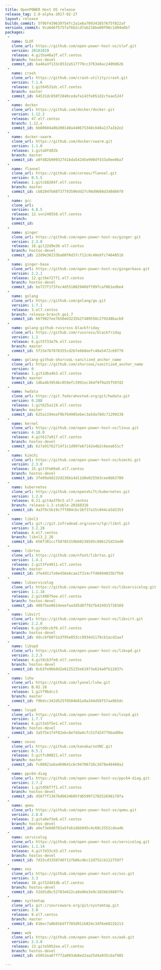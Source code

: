 ```yaml
---
title: OpenPOWER Host OS release
release_tag: 2.0-alpha-2017-02-27
layout: release
builds_commit: 5f9bf439639754fc2a1e6a709341057675f822af
versions_commit: 9ca646f575faf6b2cd7ab216be09f98c1d94e6b7
packages:
 -
   name: SLOF
   clone_url: https://github.com/open-power-host-os/slof.git
   version: 20161019
   release: 4.gitba46a3f.el7.centos
   branch: hostos-devel
   commit_id: ba46a3f133c8532a517779cc3763e8ac2409d626
 -
   name: crash
   clone_url: https://github.com/crash-utility/crash.git
   version: 7.1.6
   release: 1.git64531dc.el7.centos
   branch: master
   commit_id: 64531dc850f2840cedafa143fe051d2cfeae5247
 -
   name: docker
   clone_url: https://github.com/docker/docker.git
   version: 1.12.2
   release: 47.el7.centos
   branch: 1.12.x
   commit_id: bb80604a0b200140a440675348c848a137a1b2e2
 -
   name: docker-swarm
   clone_url: https://github.com/docker/swarm.git
   version: 1.1.0
   release: 1.gita0fd82b
   branch: master
   commit_id: a0fd82b90932741bda54245e990df433a9ee06a7
 -
   name: flannel
   clone_url: https://github.com/coreos/flannel.git
   version: 0.5.5
   release: 1.gitcb8284f.el7.centos
   branch: master
   commit_id: cb8284fb60737793596dd2fc98d9608d3d0d66f0
 -
   name: gcc
   clone_url: 
   version: 4.8.5
   release: 12.svn240558.el7.centos
   branch: 
   commit_id: 
 -
   name: ginger
   clone_url: https://github.com/open-power-host-os/ginger.git
   version: 2.3.0
   release: 16.git22d9e36.el7.centos
   branch: hostos-devel
   commit_id: 22d9e36233ba60f6d37cf12c0c48e9fc74640516
 -
   name: ginger-base
   clone_url: https://github.com/open-power-host-os/gingerbase.git
   version: 2.2.1
   release: 12.gitbe727f1.el7.centos
   branch: hostos-devel
   commit_id: be727f1f3fec4d551802940dff09fcaf061ed6e4
 -
   name: golang
   clone_url: https://github.com/golang/go.git
   version: 1.7.1
   release: 3.el7.centos
   branch: release-branch.go1.7
   commit_id: b67902fee7b56dd3235b2f489550c279248bacb9
 -
   name: golang-github-russross-blackfriday
   clone_url: https://github.com/russross/blackfriday
   version: 1.2
   release: 6.git5f33e7b.el7.centos
   branch: master
   commit_id: 5f33e7b7878355cd2b7e6b8eefc48a5472c69f70
 -
   name: golang-github-shurcooL-sanitized_anchor_name
   clone_url: https://github.com/shurcooL/sanitized_anchor_name
   version: 0
   release: 1.git1dba4b3.el7.centos
   branch: master
   commit_id: 1dba4b3954bc059efc3991ec364f9f9a35f597d2
 -
   name: hwdata
   clone_url: https://git.fedorahosted.org/git/hwdata.git
   version: 0.288
   release: 1.git625a119.el7.centos
   branch: master
   commit_id: 625a1194eaf9b764985ebec3a5da78dc71299238
 -
   name: kernel
   clone_url: https://github.com/open-power-host-os/linux.git
   version: 4.10.0
   release: 4.git617a917.el7.centos
   branch: hostos-devel
   commit_id: 617a91762714f1c1d997e67142e4b2c6eea651cf
 -
   name: kimchi
   clone_url: https://github.com/open-power-host-os/kimchi.git
   version: 2.3.0
   release: 15.git3fe09a9.el7.centos
   branch: hostos-devel
   commit_id: 3fe09a9d232d236b14d11d8e025563cee8b63780
 -
   name: kubernetes
   clone_url: https://github.com/openshift/kubernetes.git
   version: 1.2.0
   release: 0.21.git4a3f9c5.el7.centos
   branch: release-1.2-stable-20160316
   commit_id: 4a3f9c5b19c7ff804cbc1bf37a15c044ca5d2353
 -
   name: libnl3
   clone_url: git://git.infradead.org/users/tgr/libnl.git
   version: 3.2.28
   release: 4.el7.centos
   branch: libnl3_2_28
   commit_id: 656f381ccf58785319bb0236595c896125d33ed0
 -
   name: librtas
   clone_url: https://github.com/nfont/librtas.git
   version: 1.4.1
   release: 2.git3fe4911.el7.centos
   branch: master
   commit_id: 3fe4911fa9e456e6cae2f314cff46894025b7fb9
 -
   name: libservicelog
   clone_url: https://github.com/open-power-host-os/libservicelog.git
   version: 1.1.16
   release: 2.git48875ee.el7.centos
   branch: hostos-devel
   commit_id: 48875ee8614eeefaa3d5d8ff92fb424915738169
 -
   name: libvirt
   clone_url: https://github.com/open-power-host-os/libvirt.git
   version: 2.2.0
   release: 6.gitddccbf6.el7.centos
   branch: hostos-devel
   commit_id: ddccbf6072a3f95e053cc9934d1178cb1acd2aa7
 -
   name: libvpd
   clone_url: https://github.com/open-power-host-os/libvpd.git
   version: 2.2.5
   release: 4.git8cb3fe0.el7.centos
   branch: hostos-devel
   commit_id: 8cb3fe06b8d2e6125235eb1973e624a0fb12837c
 -
   name: lshw
   clone_url: https://github.com/lyonel/lshw.git
   version: B.02.18
   release: 1.gitf9bdcc3
   branch: master
   commit_id: f9bdcc342d525f8504b81a9a344d58f57aa9b5dc
 -
   name: lsvpd
   clone_url: https://github.com/open-power-host-os/lsvpd.git
   version: 1.7.7
   release: 6.git3a5f5e1.el7.centos
   branch: hostos-devel
   commit_id: 3a5f5e1fdf82ebc6efdda4cfc51fd24776bad8be
 -
   name: novnc
   clone_url: https://github.com/kanaka/noVNC.git
   version: 0.5.1
   release: 5.gitfc00821.el7.centos
   branch: master
   commit_id: fc00821eba469641c6c94706726c3d78e46460a2
 -
   name: ppc64-diag
   clone_url: https://github.com/open-power-host-os/ppc64-diag.git
   version: 2.7.2
   release: 1.gitd56f7f1.el7.centos
   branch: hostos-devel
   commit_id: d56f7f1367bd6634605fd65997170252696178fa
 -
   name: qemu
   clone_url: https://github.com/open-power-host-os/qemu.git
   version: 2.8.0
   release: 2.gita6ef3e6.el7.centos
   branch: hostos-devel
   commit_id: a6ef3e6d8783a5feb1dbb9d5c4c68c2552cdea4b
 -
   name: servicelog
   clone_url: https://github.com/open-power-host-os/servicelog.git
   version: 1.1.14
   release: 4.git7d33cd3.el7.centos
   branch: hostos-devel
   commit_id: 7d33cd33507d6f11fb86c4bc13d752cb122759f7
 -
   name: sos
   clone_url: https://github.com/open-power-host-os/sos.git
   version: 3.3
   release: 18.git52dd1db.el7.centos
   branch: hostos-devel
   commit_id: 52dd1dbc52783e622ca0a96e3e9c182bb26887fe
 -
   name: systemtap
   clone_url: git://sourceware.org/git/systemtap.git
   version: 3.0
   release: 8.el7.centos
   branch: master
   commit_id: 616ec7a0b916df7785d911b824c3df6eb022b213
 -
   name: wok
   clone_url: https://github.com/open-power-host-os/wok.git
   version: 2.3.0
   release: 13.gite5052ea.el7.centos
   branch: hostos-devel
   commit_id: e5052ea67f772a093ab0ed2aa25d4a935cbaf985

---
```

